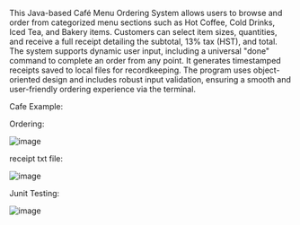This Java-based Café Menu Ordering System allows users to browse and order from categorized menu sections such as Hot Coffee, Cold Drinks, Iced Tea, and Bakery items. Customers can select item sizes, quantities, and receive a full receipt detailing the subtotal, 13% tax (HST), and total. The system supports dynamic user input, including a universal "done" command to complete an order from any point. It generates timestamped receipts saved to local files for recordkeeping. The program uses object-oriented design and includes robust input validation, ensuring a smooth and user-friendly ordering experience via the terminal.

Cafe Example:

Ordering:

![image](https://github.com/user-attachments/assets/57c51b7b-ceb5-4fab-90c8-05f8914b6ab9)


receipt txt file:

![image](https://github.com/user-attachments/assets/34d88612-faeb-4e6c-ac9e-ccfb1076e2c1)


Junit Testing:


![image](https://github.com/user-attachments/assets/3f3a367d-d739-48ea-a501-183b6a73c862)

